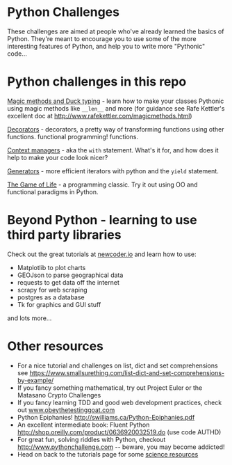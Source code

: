 # Python Challenges

These challenges are aimed at people who've already learned the basics of
Python.  They're meant to encourage you to use some of the more interesting
features of Python, and help you to write more "Pythonic" code...


# Python challenges in this repo

[Magic methods and Duck typing](magic_methods.py)  - learn how to make your classes Pythonic using magic methods like `__len__` and more (for guidance see Rafe Kettler's excellent doc at http://www.rafekettler.com/magicmethods.html)

[Decorators](decorators.py) - decorators, a pretty way of transforming functions using other functions. functional programming!  functions.

[Context managers](context_managers.py) - aka the `with` statement.  What's it for, and how does it help to make your code look nicer?

[Generators](generators.py) - more efficient iterators with python and the `yield` statement.

[The Game of Life](life.md) - a programming classic.  Try it out using OO and functional paradigms in Python.



# Beyond Python - learning to use third party libraries

Check out the great tutorials at [newcoder.io](http://newcoder.io/) and learn how to use:

* Matplotlib to plot charts
* GEOJson to parse geographical data
* requests to get data off the internet
* scrapy for web scraping
* postgres as a database
* Tk for graphics and GUI stuff

and lots more...


# Other resources

* For a nice tutorial and challenges on list, dict and set comprehensions see https://www.smallsurething.com/list-dict-and-set-comprehensions-by-example/
* If you fancy something mathematical, try out Project Euler or the Matasano Crypto Challenges
* If you fancy learning TDD and good web development practices, check out www.obeythetestinggoat.com
* Python Epiphanies! http://swilliams.ca/Python-Epiphanies.pdf 
* An excellent intermediate book:  Fluent Python http://shop.oreilly.com/product/0636920032519.do  (use code AUTHD)
* For great fun, solving riddles with Python, checkout http://www.pythonchallenge.com -- beware, you may become addicted!
* Head on back to the tutorials page for some [science resources](../tutorials-and-challenges.md#for-sciencey-people)
